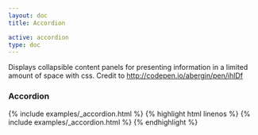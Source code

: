 ```yaml
---
layout: doc
title: Accordion

active: accordion
type: doc
---
```


<p class="lead">
	Displays collapsible content panels for presenting information in a limited amount of space with css. Credit to <a href="http://codepen.io/abergin/pen/ihlDf" target="_blank" class="link--new">http://codepen.io/abergin/pen/ihlDf</a>
</p>

<h3 class="panel-doc__heading">Accordion</h3>
{% include examples/_accordion.html %}
{% highlight html linenos %}
	{% include examples/_accordion.html %}
{% endhighlight %}
